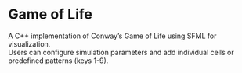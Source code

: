 # Game of Life
A C++ implementation of Conway’s Game of Life using SFML for visualization.  
Users can configure simulation parameters and add individual cells or predefined patterns (keys 1-9).
